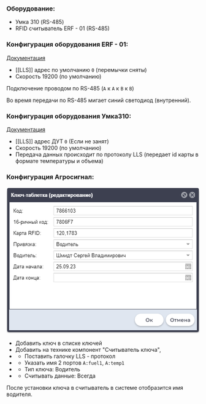 
### Оборудование:
* Умка 310 (RS-485)
* RFID считыватель ERF - 01 (RS-485)

### Конфигурация оборудования ERF - 01:
[Документация](https://exzotron.ru/wp-content/uploads/2016/06/ERF-01.pdf)
* [[LLS]] адрес по умолчанию `0` (перемычки сняты) 
* Скорость 19200 (по умолчанию)

Подключение проводом по RS-485 (`A` к `A` к `B` к `B`)

Во время передачи по RS-485 мигает синий светодиод (внутренний).

### Конфигурация оборудования Умка310:
[Документация](https://trivi.ru/static/files/common/UMKa/rukovodstvoumka310.pdf)
* [[LLS]] адрес ДУТ `0` (Если не занят)
* Скорость 19200 (по умолчанию)
* Передача данных происходит по протоколу LLS (передает id карты в формате температуры и объема)

### Конфигурация Агросигнал:
![Alt text](image.png)

* Добавить ключ в списке ключей
* Добавить на технике компонент "Считыватель ключа", 
* * Поставить галочку LLS - протокол
* * Указать имя 2 портов `A:fuel1`, `A:temp1`
* * Тип ключа: Водитель
* * Считывать данные: Всегда

После установки ключа в считыватель в системе отобразится имя водителя. 